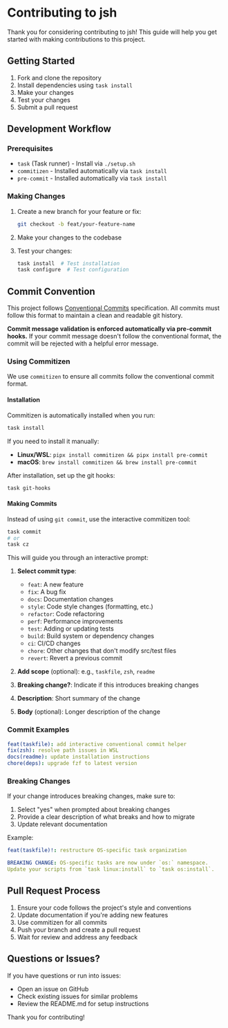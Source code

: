 # Contributing to jsh

Thank you for considering contributing to jsh! This guide will help you get started with making contributions to this project.

## Getting Started

1. Fork and clone the repository
2. Install dependencies using `task install`
3. Make your changes
4. Test your changes
5. Submit a pull request

## Development Workflow

### Prerequisites

- `task` (Task runner) - Install via `./setup.sh`
- `commitizen` - Installed automatically via `task install`
- `pre-commit` - Installed automatically via `task install`

### Making Changes

1. Create a new branch for your feature or fix:

   ```bash
   git checkout -b feat/your-feature-name
   ```

2. Make your changes to the codebase

3. Test your changes:

   ```bash
   task install  # Test installation
   task configure  # Test configuration
   ```

## Commit Convention

This project follows [Conventional Commits](https://www.conventionalcommits.org/) specification. All commits must follow this format to maintain a clean and readable git history.

**Commit message validation is enforced automatically via pre-commit hooks.** If your commit message doesn't follow the conventional format, the commit will be rejected with a helpful error message.

### Using Commitizen

We use `commitizen` to ensure all commits follow the conventional commit format.

#### Installation

Commitizen is automatically installed when you run:

```bash
task install
```

If you need to install it manually:

- **Linux/WSL**: `pipx install commitizen && pipx install pre-commit`
- **macOS**: `brew install commitizen && brew install pre-commit`

After installation, set up the git hooks:

```bash
task git-hooks
```

#### Making Commits

Instead of using `git commit`, use the interactive commitizen tool:

```bash
task commit
# or
task cz
```

This will guide you through an interactive prompt:

1. **Select commit type**:
   - `feat`: A new feature
   - `fix`: A bug fix
   - `docs`: Documentation changes
   - `style`: Code style changes (formatting, etc.)
   - `refactor`: Code refactoring
   - `perf`: Performance improvements
   - `test`: Adding or updating tests
   - `build`: Build system or dependency changes
   - `ci`: CI/CD changes
   - `chore`: Other changes that don't modify src/test files
   - `revert`: Revert a previous commit

2. **Add scope** (optional): e.g., `taskfile`, `zsh`, `readme`

3. **Breaking change?**: Indicate if this introduces breaking changes

4. **Description**: Short summary of the change

5. **Body** (optional): Longer description of the change

### Commit Examples

```yaml
feat(taskfile): add interactive conventional commit helper
fix(zsh): resolve path issues in WSL
docs(readme): update installation instructions
chore(deps): upgrade fzf to latest version
```

### Breaking Changes

If your change introduces breaking changes, make sure to:

1. Select "yes" when prompted about breaking changes
2. Provide a clear description of what breaks and how to migrate
3. Update relevant documentation

Example:

```yaml
feat(taskfile)!: restructure OS-specific task organization

BREAKING CHANGE: OS-specific tasks are now under `os:` namespace.
Update your scripts from `task linux:install` to `task os:install`.
```

## Pull Request Process

1. Ensure your code follows the project's style and conventions
2. Update documentation if you're adding new features
3. Use commitizen for all commits
4. Push your branch and create a pull request
5. Wait for review and address any feedback

## Questions or Issues?

If you have questions or run into issues:

- Open an issue on GitHub
- Check existing issues for similar problems
- Review the README.md for setup instructions

Thank you for contributing!
